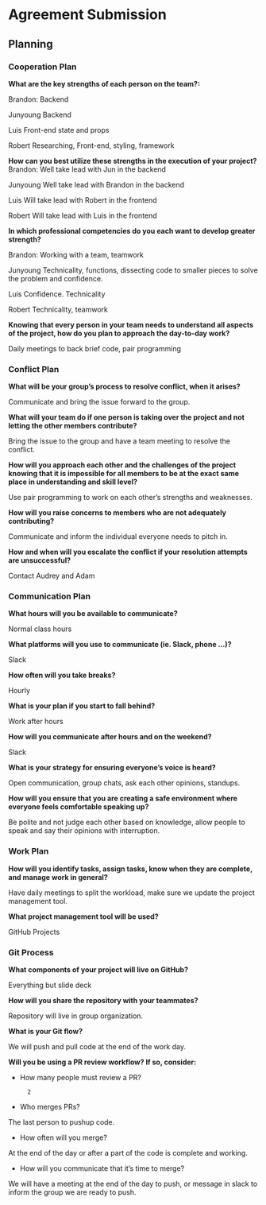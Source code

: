 # Agreement Submission

## Planning

### Cooperation Plan

**What are the key strengths of each person on the team?:**

Brandon:
Backend 

Junyoung
Backend 

Luis
Front-end state and props

Robert
Researching, Front-end, styling, framework  


**How can you best utilize these strengths in the execution of your project?**
Brandon:
Well take lead with Jun in the backend

Junyoung
Well take lead with Brandon in the backend

Luis
Will take lead with Robert in the frontend

Robert
Will take lead with Luis in the frontend

**In which professional competencies do you each want to develop greater strength?**

Brandon:
 Working with a team, teamwork 

Junyoung
Technicality, functions, dissecting code to smaller pieces to solve the problem and confidence. 

Luis
Confidence. Technicality 

Robert
Technicality, teamwork

**Knowing that every person in your team needs to understand all aspects of the project, how do you plan to approach the day-to-day work?**

Daily meetings to back brief code, pair programming 



### Conflict Plan

**What will be your group’s process to resolve conflict, when it arises?**

Communicate and bring the issue forward to the group.

**What will your team do if one person is taking over the project and not letting the other members contribute?**

Bring the issue to the group and have a team meeting to resolve the conflict.

**How will you approach each other and the challenges of the project knowing that it is impossible for all members to be at the exact same place in understanding and skill level?**

Use pair programming to work on each other’s strengths and weaknesses.

**How will you raise concerns to members who are not adequately contributing?**

Communicate and inform the individual everyone needs to pitch in.

**How and when will you escalate the conflict if your resolution attempts are unsuccessful?**

Contact Audrey and Adam

### Communication Plan

**What hours will you be available to communicate?**

Normal class hours

**What platforms will you use to communicate (ie. Slack, phone …)?**

Slack

**How often will you take breaks?**

Hourly

**What is your plan if you start to fall behind?**

Work after hours

**How will you communicate after hours and on the weekend?**

Slack

**What is your strategy for ensuring everyone’s voice is heard?**

Open communication, group chats, ask each other opinions, standups.

**How will you ensure that you are creating a safe environment where everyone feels comfortable speaking up?**

Be polite and not judge each other based on knowledge, allow people to speak and say their opinions with interruption. 

### Work Plan

**How will you identify tasks, assign tasks, know when they are complete, and manage work in general?**

Have daily meetings to split the workload, make sure we update the project management tool. 

**What project management tool will be used?**

GitHub Projects

### Git Process

**What components of your project will live on GitHub?**

Everything but slide deck

**How will you share the repository with your teammates?**

Repository will live in group organization.

**What is your Git flow?**

We will push and pull code at the end of the work day.

**Will you be using a PR review workflow? If so, consider:**

- How many people must review a PR?

        2

- Who merges PRs?

The last person to pushup code.

- How often will you merge?

At the end of the day or after a part of the code is complete and working.

- How will you communicate that it’s time to merge?

We will have a meeting at the end of the day to push, or message in slack to inform the group we are ready to push.

